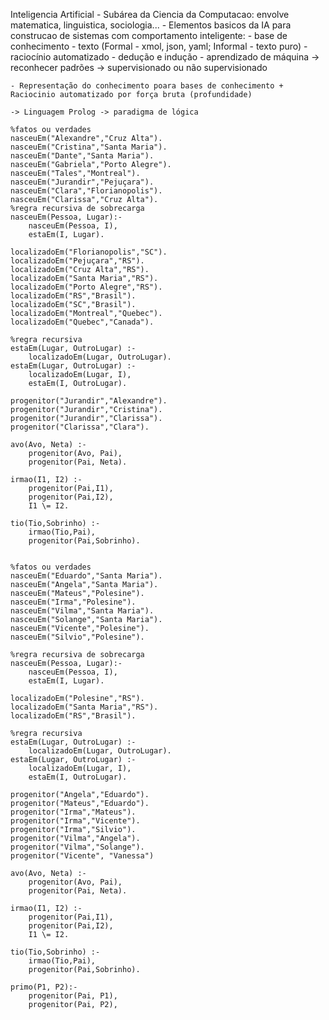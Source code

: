Inteligencia Artificial
    - Subárea da Ciencia da Computacao: envolve matematica, linguistica, sociologia...
    - Elementos basicos da IA para construcao de sistemas com comportamento inteligente:
        - base de conhecimento - texto (Formal - xmol, json, yaml; Informal - texto puro)
        - raciocínio automatizado - dedução e indução
        - aprendizado de máquina -> reconhecer padrões -> supervisionado ou não supervisionado

    - Representação do conhecimento poara bases de conhecimento + Raciocinio automatizado por força bruta (profundidade)

    -> Linguagem Prolog -> paradigma de lógica

    %fatos ou verdades
    nasceuEm("Alexandre","Cruz Alta").
    nasceuEm("Cristina","Santa Maria").
    nasceuEm("Dante","Santa Maria").
    nasceuEm("Gabriela","Porto Alegre").
    nasceuEm("Tales","Montreal").
    nasceuEm("Jurandir","Pejuçara").
    nasceuEm("Clara","Florianopolis").
    nasceuEm("Clarissa","Cruz Alta").
    %regra recursiva de sobrecarga
    nasceuEm(Pessoa, Lugar):- 
        nasceuEm(Pessoa, I),
        estaEm(I, Lugar).

    localizadoEm("Florianopolis","SC").
    localizadoEm("Pejuçara","RS").
    localizadoEm("Cruz Alta","RS").
    localizadoEm("Santa Maria","RS").
    localizadoEm("Porto Alegre","RS").
    localizadoEm("RS","Brasil").
    localizadoEm("SC","Brasil").
    localizadoEm("Montreal","Quebec").
    localizadoEm("Quebec","Canada").

    %regra recursiva
    estaEm(Lugar, OutroLugar) :-
        localizadoEm(Lugar, OutroLugar).
    estaEm(Lugar, OutroLugar) :-
        localizadoEm(Lugar, I),
        estaEm(I, OutroLugar).

    progenitor("Jurandir","Alexandre").
    progenitor("Jurandir","Cristina").
    progenitor("Jurandir","Clarissa").
    progenitor("Clarissa","Clara").

    avo(Avo, Neta) :-
        progenitor(Avo, Pai),
        progenitor(Pai, Neta).

    irmao(I1, I2) :-
        progenitor(Pai,I1),
        progenitor(Pai,I2),
        I1 \= I2.

    tio(Tio,Sobrinho) :-
        irmao(Tio,Pai),
        progenitor(Pai,Sobrinho).


    %fatos ou verdades
    nasceuEm("Eduardo","Santa Maria").
    nasceuEm("Angela","Santa Maria").
    nasceuEm("Mateus","Polesine").
    nasceuEm("Irma","Polesine").
    nasceuEm("Vilma","Santa Maria").
    nasceuEm("Solange","Santa Maria").
    nasceuEm("Vicente","Polesine").
    nasceuEm("Silvio","Polesine").

    %regra recursiva de sobrecarga
    nasceuEm(Pessoa, Lugar):- 
        nasceuEm(Pessoa, I),
        estaEm(I, Lugar).

    localizadoEm("Polesine","RS").
    localizadoEm("Santa Maria","RS").
    localizadoEm("RS","Brasil").

    %regra recursiva
    estaEm(Lugar, OutroLugar) :-
        localizadoEm(Lugar, OutroLugar).
    estaEm(Lugar, OutroLugar) :-
        localizadoEm(Lugar, I),
        estaEm(I, OutroLugar).

    progenitor("Angela","Eduardo").
    progenitor("Mateus","Eduardo").
    progenitor("Irma","Mateus").
    progenitor("Irma","Vicente").
    progenitor("Irma","Silvio").
    progenitor("Vilma","Angela").
    progenitor("Vilma","Solange").
    progenitor("Vicente", "Vanessa")

    avo(Avo, Neta) :-
        progenitor(Avo, Pai),
        progenitor(Pai, Neta).

    irmao(I1, I2) :-
        progenitor(Pai,I1),
        progenitor(Pai,I2),
        I1 \= I2.

    tio(Tio,Sobrinho) :-
        irmao(Tio,Pai),
        progenitor(Pai,Sobrinho).

    primo(P1, P2):-
        progenitor(Pai, P1),
        progenitor(Pai, P2),
    
    
    
    

